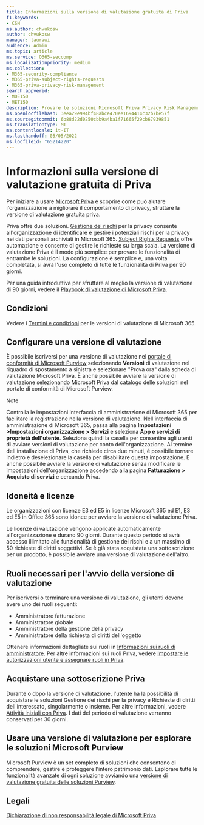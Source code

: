 ```yaml
---
title: Informazioni sulla versione di valutazione gratuita di Priva
f1.keywords:
- CSH
ms.author: chvukosw
author: chvukosw
manager: laurawi
audience: Admin
ms.topic: article
ms.service: O365-seccomp
ms.localizationpriority: medium
ms.collection:
- M365-security-compliance
- M365-priva-subject-rights-requests
- M365-priva-privacy-risk-management
search.appverid:
- MOE150
- MET150
description: Provare le soluzioni Microsoft Priva Privacy Risk Management e Subject Rights Requests con una versione di valutazione gratuita.
ms.openlocfilehash: 3eea29e994bf48abce470ee1694414c32b7be57f
ms.sourcegitcommit: 6b88d22d0250cbb9a4ba1f71665f29cb67939851
ms.translationtype: MT
ms.contentlocale: it-IT
ms.lasthandoff: 05/05/2022
ms.locfileid: "65214220"
---
```

# <a name="learn-about-the-free-priva-trial"></a>Informazioni sulla versione di valutazione gratuita di Priva

Per iniziare a usare [Microsoft Priva](priva-overview.md) e scoprire come può aiutare l'organizzazione a migliorare il comportamento di privacy, sfruttare la versione di valutazione gratuita priva.

Priva offre due soluzioni. [Gestione dei rischi](risk-management.md) per la privacy consente all'organizzazione di identificare e gestire i potenziali rischi per la privacy nei dati personali archiviati in Microsoft 365. [Subject Rights Requests](subject-rights-requests.md) offre automazione e consente di gestire le richieste su larga scala. La versione di valutazione Priva è il modo più semplice per provare le funzionalità di entrambe le soluzioni. La configurazione è semplice e, una volta completata, si avrà l'uso completo di tutte le funzionalità di Priva per 90 giorni.

Per una guida introduttiva per sfruttare al meglio la versione di valutazione di 90 giorni, vedere il [Playbook di valutazione di Microsoft Priva](priva-trial-playbook.md).

## <a name="terms-and-conditions"></a>Condizioni

Vedere i [Termini e condizioni](/legal/microsoft-365/microsoft-365-trial) per le versioni di valutazione di Microsoft 365.

## <a name="set-up-a-trial"></a>Configurare una versione di valutazione

È possibile iscriversi per una versione di valutazione nel [portale di conformità di Microsoft Purview](https://compliance.microsoft.com) selezionando **Versioni** di valutazione nel riquadro di spostamento a sinistra e selezionare "Prova ora" dalla scheda di valutazione Microsoft Priva. È anche possibile avviare la versione di valutazione selezionando Microsoft Priva dal catalogo delle soluzioni nel portale di conformità di Microsoft Purview.

> [!NOTE]
> Controlla le impostazioni interfaccia di amministrazione di Microsoft 365 per facilitare la registrazione nella versione di valutazione. Nell'interfaccia di amministrazione di Microsoft 365, passa alla pagina **Impostazioni >Impostazioni organizzazione > Servizi** e seleziona **App e servizi di proprietà dell'utente**. Seleziona quindi la casella per consentire agli utenti di avviare versioni di valutazione per conto dell'organizzazione. Al termine dell'installazione di Priva, che richiede circa due minuti, è possibile tornare indietro e deselezionare la casella per disabilitare questa impostazione. È anche possibile avviare la versione di valutazione senza modificare le impostazioni dell'organizzazione accedendo alla pagina **Fatturazione > Acquisto di servizi** e cercando Priva.

## <a name="eligibility-and-licensing"></a>Idoneità e licenze

Le organizzazioni con licenze E3 ed E5 in licenze Microsoft 365 ed E1, E3 ed E5 in Office 365 sono idonee per avviare la versione di valutazione Priva.

Le licenze di valutazione vengono applicate automaticamente all'organizzazione e durano 90 giorni. Durante questo periodo si avrà accesso illimitato alle funzionalità di gestione dei rischi e a un massimo di 50 richieste di diritti soggettivi. Se è già stata acquistata una sottoscrizione per un prodotto, è possibile avviare una versione di valutazione dell'altro.

## <a name="required-roles-for-starting-the-trial"></a>Ruoli necessari per l'avvio della versione di valutazione

Per iscriversi o terminare una versione di valutazione, gli utenti devono avere uno dei ruoli seguenti:

- Amministratore fatturazione
- Amministratore globale
- Amministratore della gestione della privacy
- Amministratore della richiesta di diritti dell'oggetto

Ottenere informazioni dettagliate sui ruoli in [Informazioni sui ruoli di amministratore](/microsoft-365/admin/add-users/about-admin-roles). Per altre informazioni sui ruoli Priva, vedere [Impostare le autorizzazioni utente e assegnare ruoli in Priva](priva-permissions.md).

## <a name="buy-a-priva-subscription"></a>Acquistare una sottoscrizione Priva

Durante o dopo la versione di valutazione, l'utente ha la possibilità di acquistare le soluzioni Gestione dei rischi per la privacy e Richieste di diritti dell'interessato, singolarmente o insieme. Per altre informazioni, vedere [Attività iniziali con Priva](priva-setup.md). I dati del periodo di valutazione verranno conservati per 30 giorni.

## <a name="use-a-trial-to-explore-microsoft-purview-solutions"></a>Usare una versione di valutazione per esplorare le soluzioni Microsoft Purview

Microsoft Purview è un set completo di soluzioni che consentono di comprendere, gestire e proteggere l'intero patrimonio dati. Esplorare tutte le funzionalità avanzate di ogni soluzione avviando una [versione di valutazione gratuita delle soluzioni Purview](/microsoft-365/compliance/compliance-easy-trials).

## <a name="legal-disclaimer"></a>Legali

[Dichiarazione di non responsabilità legale di Microsoft Priva](priva-disclaimer.md)
